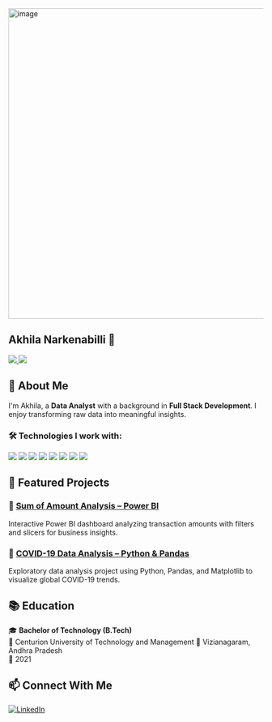 <img width="1109" height="612" alt="image" src="https://github.com/user-attachments/assets/72385c2f-270a-44fe-a3a1-3872f048d423" />


## Akhila Narkenabilli :woman:
<p align="left">
  <a href="https://www.linkedin.com/in/your-linkedin-profile" target="_blank">
    <img src="https://img.shields.io/badge/LinkedIn-Profile-blue?style=for-the-badge&logo=linkedin&logoColor=white" />
  </a>
  <a href="mailto:your-email@gmail.com">
    <img src="https://img.shields.io/badge/Email-your-email@gmail.com-brightgreen?style=for-the-badge&logo=gmail&logoColor=white" />
  </a>
</p>

## 🚀 About Me
I'm Akhila, a **Data Analyst** with a background in **Full Stack Development**. I enjoy transforming raw data into meaningful insights.


### 🛠️ Technologies I work with:
<p align="left">
  <img src="https://img.shields.io/badge/Power%20BI-F2C811?style=for-the-badge&logo=powerbi&logoColor=black" />
  <img src="https://img.shields.io/badge/Python-3776AB?style=for-the-badge&logo=python&logoColor=white" />
  <img src="https://img.shields.io/badge/SQL-003B57?style=for-the-badge&logo=postgresql&logoColor=white" />
  <img src="https://img.shields.io/badge/Excel-217346?style=for-the-badge&logo=microsoft-excel&logoColor=white" />
  <img src="https://img.shields.io/badge/Java-ED8B00?style=for-the-badge&logo=java&logoColor=white" />
  <img src="https://img.shields.io/badge/JSP-2C2255?style=for-the-badge&logo=apachetomcat&logoColor=white" />
  <img src="https://img.shields.io/badge/Struts-1B1F23?style=for-the-badge&logo=apache&logoColor=white" />
  <img src="https://img.shields.io/badge/Linux-FCC624?style=for-the-badge&logo=linux&logoColor=black" />
</p>

## 📌 Featured Projects
### 🔹 [Sum of Amount Analysis – Power BI](https://github.com/your-username/sum-of-amount-analysis)
Interactive Power BI dashboard analyzing transaction amounts with filters and slicers for business insights.

### 🔹 [COVID-19 Data Analysis – Python & Pandas](https://github.com/your-username/covid19-data-analysis)
Exploratory data analysis project using Python, Pandas, and Matplotlib to visualize global COVID-19 trends.

## 📚 Education
🎓 **Bachelor of Technology (B.Tech)**  
🏫 Centurion University of Technology and Management
📍 Vizianagaram, Andhra Pradesh  
📅 2021

## 📫 Connect With Me
<p align="left">
  <a href="https://www.linkedin.com/in/akhila-narkenabilli/" target="_blank">
    <img src="https://img.shields.io/badge/LinkedIn-0A66C2?style=for-the-badge&logo=linkedin&logoColor=white" alt="LinkedIn" />
  </a>
</p>
